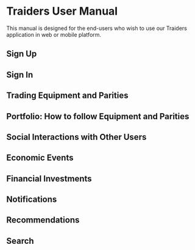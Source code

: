 # Traiders User Manual
This manual is designed for the end-users who wish to use our Traiders application in web or mobile platform.

## Sign Up

## Sign In

## Trading Equipment and Parities

## Portfolio: How to follow Equipment and Parities

## Social Interactions with Other Users

## Economic Events

## Financial Investments

## Notifications

## Recommendations  

## Search

